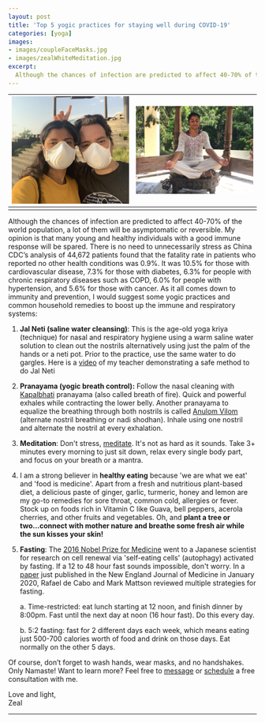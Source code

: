 ```yaml
---
layout: post
title: 'Top 5 yogic practices for staying well during COVID-19'
categories: [yoga]
images:
- images/coupleFaceMasks.jpg
- images/zealWhiteMeditation.jpg
excerpt:
  Although the chances of infection are predicted to affect 40-70% of the world population, a lot of them will be asymptomatic or reversible. My opinion is that many young and healthy individuals with
---
```


| <img src="/images/coupleFaceMasks.jpg" width="400" alt="Couple with face masks">  | <img src="/images/zealWhiteMeditation.jpg" width="400" alt="Zeal meditating">  |
|:-------------: |:-------------:|
| |  |

Although the chances of infection are predicted to affect 40-70% of the world population, a lot of them will be asymptomatic or reversible. My opinion is that many young and healthy individuals with a good immune response will be spared. There is no need to unnecessarily stress as China CDC’s analysis of 44,672 patients found that the fatality rate in patients who reported no other health conditions was 0.9%. It was 10.5% for those with cardiovascular disease, 7.3% for those with diabetes, 6.3% for people with chronic respiratory diseases such as COPD, 6.0% for people with hypertension, and 5.6% for those with cancer.
As it all comes down to immunity and prevention, I would suggest some yogic practices and common household remedies to boost up the immune and respiratory systems:



1. **Jal Neti (saline water cleansing)**: This is the age-old yoga kriya (technique) for nasal and respiratory hygiene using a warm saline water solution to clean out the nostrils alternatively using just the palm of the hands or a neti pot. Prior to the practice, use the same water to do gargles. Here is a [video](https://youtu.be/RKGTogR5HFs "Jala Neti - Prevention from Coronavirus") of my teacher demonstrating a safe method to do Jal Neti

2. **Pranayama (yogic breath control):** Follow the nasal cleaning with [Kapalbhati](https://www.artofliving.org/yoga/breathing-techniques/skull-shining-breath-kapal-bhati "Kapal Bhati Pranayama - Skull Shining Breathing Technique") pranayama (also called breath of fire). Quick and powerful exhales while contracting the lower belly.
Another pranayama to equalize the breathing through both nostrils is called [Anulom Vilom](https://theyogainstitute.org/anulom-vilom-pranayama/ "Anulom Vilom Pranayama
") (alternate nostril breathing or nadi shodhan). Inhale using one nostril and alternate the nostril at every exhalation.

3. **Meditation**: Don't stress, [meditate](https://www.youtube.com/watch?v=SEfs5TJZ6Nk "3-minute Mindful Breathing Meditation (Relieve Stress)"). It's not as hard as it sounds. Take 3+ minutes every morning to just sit down, relax every single body part, and focus on your breath or a mantra.

4. I am a strong believer in **healthy eating** because 'we are what we eat' and 'food is medicine'. Apart from a fresh and nutritious plant-based diet, a delicious paste of ginger, garlic, turmeric, honey and lemon are my go-to remedies for sore throat, common cold, allergies or fever.
   Stock up on foods rich in Vitamin C like Guava, bell peppers, acerola cherries, and other fruits and vegetables. Oh, and **plant a tree or two...connect with mother nature and breathe some fresh air while the sun kisses your skin!**

5. **Fasting**: The [2016 Nobel Prize for Medicine](https://www.nobelprize.org/prizes/medicine/2016/press-release "The Nobel Prize in Physiology or Medicine 2016
") went to a Japanese scientist for research on cell renewal via 'self-eating cells' (autophagy) activated by fasting. If a 12 to 48 hour fast sounds impossible, don't worry. In a [paper](https://www.nia.nih.gov/news/research-intermittent-fasting-shows-health-benefits "Research on intermittent fasting shows health benefits") just published in the New England Journal of Medicine in January 2020, Rafael de Cabo and Mark Mattson reviewed multiple strategies for fasting.

   a. Time-restricted: eat lunch starting at 12 noon, and finish dinner by 8:00pm. Fast until the next day at noon (16 hour fast). Do this every day.

   b. 5:2 fasting: fast for 2 different days each week, which means eating just 500-700 calories worth of food and drink on those days. Eat normally on the other 5 days.  
 
Of course, don’t forget to wash hands, wear masks, and no handshakes. Only Namaste! Want to learn more? Feel free to [message](/contact.html) or [schedule](/appointments.html) a free consultation with me.

Love and light,  
Zeal

---
